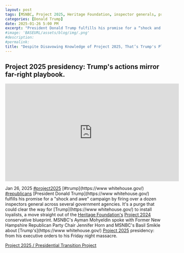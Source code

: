 ```yaml
---
layout: post
tags: [MSNBC, Project 2025, Heritage Foundation, inspector generals, president, White House, politics]
categories: [Donald Trump]
date: 2025-01-26 5:00 PM
excerpt: "President Donald Trump fulfills his promise for a “shock and awe” campaign by firing over a dozen inspectors general across several government agencies. It’s a purge that could clear the way for Trump to install loyalists, a move straight out of the Heritage Foundation’s Project 2024 conservative blueprint."
#image: 'BASEURL/assets/blog/img/.png'
#description:
#permalink:
title: "Despite Disavowing Knowledge of Project 2025, That’s Trump's Playbook For Executive Orders"
---
```



## Project 2025 presidency: Trump's actions mirror far-right playbook.
<iframe width="560" height="315" src="https://www.youtube.com/embed/1xp5k83z19I?si=YxSD6L2wq2mfYz_P" title="YouTube video player" frameborder="0" allow="accelerometer; autoplay; clipboard-write; encrypted-media; gyroscope; picture-in-picture; web-share" referrerpolicy="strict-origin-when-cross-origin" allowfullscreen></iframe>

Jan 26, 2025  [#project2025](https://www.project2025.org/) [#trump](https://www whitehouse.gov/) [#republicans](https://www.gop.com/)
[President Donald Trump](https://www whitehouse.gov/) fulfills his promise for a "shock and awe" campaign by firing over a dozen inspectors general across several government agencies. It's a purge that could clear the way for [Trump](https://www whitehouse.gov/) to install loyalists, a move straight out of the [Heritage Foundation's](https://www.heritage.org/) [Project 2024](https://www.project2025.org/) conservative blueprint. MSNBC's Ayman Mohyeldin spoke with Former New Hampshire Republican Party Chair Jennifer Horn and MSNBC's Basil Smikle about [Trump's](https://www whitehouse.gov/) [Project 2025](https://www.project2025.org/) presidency: from his executive orders to his Friday night massacre.

[Project 2025 / Presidential Transition Project](https://www.project2025.org/)
